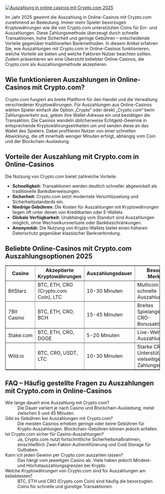 [![Auszahlung in online casinos mit Crypto.com 2025](https://123-caf.pages.dev/gitsignup.png)](https://vrmoo.ru/Bt82HjjY)

<p>Im Jahr 2025 gewinnt die Auszahlung in Online-Casinos mit Crypto.com zunehmend an Bedeutung. Immer mehr Spieler bevorzugen Kryptowährungen wie die von Crypto.com unterstützten Coins für Ein- und Auszahlungen. Diese Zahlungsmethode überzeugt durch schnelle Transaktionen, hohe Sicherheit und geringe Gebühren – entscheidende Vorteile gegenüber traditionellen Bankmethoden. In diesem Artikel erfahren Sie, wie Auszahlungen mit Crypto.com in Online-Casinos funktionieren, welche Vorteile sie bieten und welche Faktoren Nutzer beachten sollten. Zudem präsentieren wir eine Übersicht beliebter Online-Casinos, die Crypto.com als Auszahlungsmethode akzeptieren.</p>  <h2>Wie funktionieren Auszahlungen in Online-Casinos mit Crypto.com?</h2> <p>Crypto.com fungiert als breite Plattform für den Handel und die Verwaltung verschiedener Kryptowährungen. Für Auszahlungen aus Online-Casinos wählen Spieler einfach die Option „Crypto“ oder direkt „Crypto.com“ beim Zahlungsverkehr aus, geben ihre Wallet-Adresse ein und bestätigen die Transaktion. Die Casinos wandeln üblicherweise Echtgeld-Gewinne in entsprechende Kryptowährungseinheiten um und senden diese an das Wallet des Spielers. Dabei profitieren Nutzer von einer schnellen Abwicklung, die oft innerhalb weniger Minuten erfolgt, abhängig vom Coin und der Blockchain-Auslastung.</p>  <h2>Vorteile der Auszahlung mit Crypto.com in Online-Casinos</h2> <p>Die Nutzung von Crypto.com bietet zahlreiche Vorteile:</p> <ul>   <li><strong>Schnelligkeit:</strong> Transaktionen werden deutlich schneller abgewickelt als traditionelle Banküberweisungen.</li>   <li><strong>Sicherheit:</strong> Crypto.com setzt modernste Verschlüsselung und Sicherheitsstandards ein.</li>   <li><strong>Niedrige Gebühren:</strong> Die Kosten für Auszahlungen mit Kryptowährungen liegen oft unter denen von Kreditkarten oder E-Wallets.</li>   <li><strong>Globale Verfügbarkeit:</strong> Unabhängig vom Standort sind Auszahlungen möglich, ohne Wechselkursverluste oder Bankbeschränkungen.</li>   <li><strong>Anonymität:</strong> Die Nutzung von Krypto-Wallets bietet einen höheren Datenschutz gegenüber klassischer Bankverbindung.</li> </ul>  <h2>Beliebte Online-Casinos mit Crypto.com Auszahlungsoptionen 2025</h2> <table border="1" cellpadding="5" cellspacing="0">   <thead>     <tr>       <th>Casino</th>       <th>Akzeptierte Kryptowährungen</th>       <th>Auszahlungsdauer</th>       <th>Besondere Merkmale</th>     </tr>   </thead>   <tbody>     <tr>       <td>BitStarz</td>       <td>BTC, ETH, CRO (Crypto.com Coin), LTC</td>       <td>10-30 Minuten</td>       <td>Multicoin Wallet, schnelle Auszahlung</td>     </tr>     <tr>       <td>7Bit Casino</td>       <td>BTC, ETH, CRO, BCH</td>       <td>15-45 Minuten</td>       <td>Breites Spielangebot, CRO-Bonusaktionen</td>     </tr>     <tr>       <td>Stake.com</td>       <td>BTC, ETH, CRO, DOGE</td>       <td>5-20 Minuten</td>       <td>Live-Wetten, hohe Auszahlungslimits</td>     </tr>     <tr>       <td>Wild.io</td>       <td>BTC, CRO, USDT, LTC</td>       <td>10-30 Minuten</td>       <td>Starke CRO-Unterstützung, vielseitige Zahlungsmethoden</td>     </tr>   </tbody> </table>  <h2>FAQ – Häufig gestellte Fragen zu Auszahlungen mit Crypto.com in Online-Casinos</h2> <dl>   <dt>Wie lange dauert eine Auszahlung mit Crypto.com?</dt>   <dd>Die Dauer variiert je nach Casino und Blockchain-Auslastung, meist zwischen 5 und 45 Minuten.</dd>    <dt>Gibt es Gebühren bei Auszahlungen mit Crypto.com?</dt>   <dd>Die meisten Casinos erheben geringe oder keine Gebühren für Krypto-Auszahlungen. Blockchain-Gebühren können jedoch anfallen.</dd>    <dt>Ist Crypto.com sicher für Casino-Auszahlungen?</dt>   <dd>Ja, Crypto.com nutzt fortschrittliche Sicherheitsmaßnahmen, einschließlich Zwei-Faktor-Authentifizierung und Cold Storage für Guthaben.</dd>    <dt>Kann ich jeden Gewinn per Crypto.com auszahlen lassen?</dt>   <dd>Das hängt vom jeweiligen Casino ab. Viele haben jedoch Mindest- und Höchstauszahlungsgrenzen bei Krypto.</dd>    <dt>Welche Kryptowährungen von Crypto.com sind für Auszahlungen am beliebtesten?</dt>   <dd>BTC, ETH und CRO (Crypto.com Coin) sind häufig die bevorzugten Coins für schnelle und günstige Transaktionen.</dd> </dl>